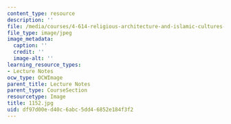 ```yaml
---
content_type: resource
description: ''
file: /media/courses/4-614-religious-architecture-and-islamic-cultures-fall-2002/df97d00ed40c6abc5dd46852e184f3f2_1152.jpg
file_type: image/jpeg
image_metadata:
  caption: ''
  credit: ''
  image-alt: ''
learning_resource_types:
- Lecture Notes
ocw_type: OCWImage
parent_title: Lecture Notes
parent_type: CourseSection
resourcetype: Image
title: 1152.jpg
uid: df97d00e-d40c-6abc-5dd4-6852e184f3f2
---
```

